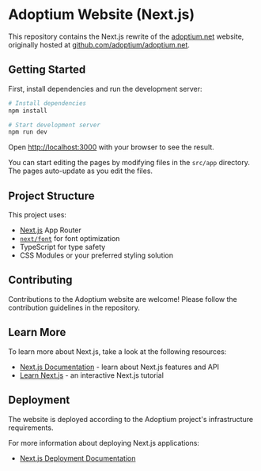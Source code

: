 # Adoptium Website (Next.js)

This repository contains the Next.js rewrite of the [adoptium.net](https://adoptium.net) website, originally hosted at [github.com/adoptium/adoptium.net](https://github.com/adoptium/adoptium.net).

## Getting Started

First, install dependencies and run the development server:

```bash
# Install dependencies
npm install

# Start development server
npm run dev
```

Open [http://localhost:3000](http://localhost:3000) with your browser to see the result.

You can start editing the pages by modifying files in the `src/app` directory. The pages auto-update as you edit the files.

## Project Structure

This project uses:
- [Next.js](https://nextjs.org) App Router
- [`next/font`](https://nextjs.org/docs/app/building-your-application/optimizing/fonts) for font optimization
- TypeScript for type safety
- CSS Modules or your preferred styling solution

## Contributing

Contributions to the Adoptium website are welcome! Please follow the contribution guidelines in the repository.

## Learn More

To learn more about Next.js, take a look at the following resources:

- [Next.js Documentation](https://nextjs.org/docs) - learn about Next.js features and API
- [Learn Next.js](https://nextjs.org/learn) - an interactive Next.js tutorial

## Deployment

The website is deployed according to the Adoptium project's infrastructure requirements.

For more information about deploying Next.js applications:
- [Next.js Deployment Documentation](https://nextjs.org/docs/app/building-your-application/deploying)
